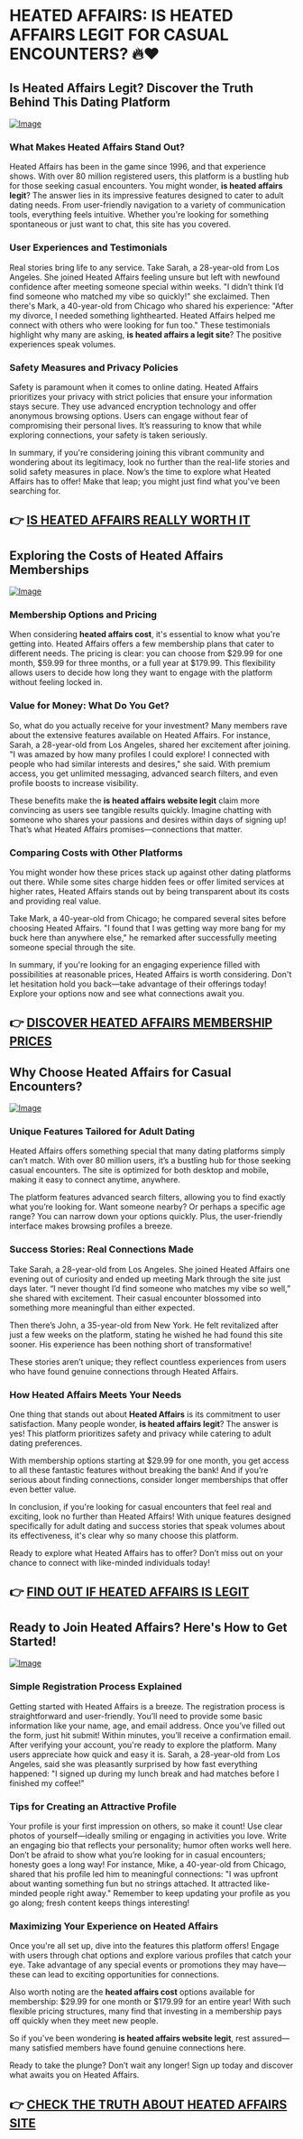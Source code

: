 # HEATED AFFAIRS: IS HEATED AFFAIRS LEGIT FOR CASUAL ENCOUNTERS? 🔥❤️

## Is Heated Affairs Legit? Discover the Truth Behind This Dating Platform
[![Image](None)](https://gchaffi.com/VSciYBew)

### What Makes Heated Affairs Stand Out?
Heated Affairs has been in the game since 1996, and that experience shows. With over 80 million registered users, this platform is a bustling hub for those seeking casual encounters. You might wonder, **is heated affairs legit**? The answer lies in its impressive features designed to cater to adult dating needs. From user-friendly navigation to a variety of communication tools, everything feels intuitive. Whether you're looking for something spontaneous or just want to chat, this site has you covered.

### User Experiences and Testimonials
Real stories bring life to any service. Take Sarah, a 28-year-old from Los Angeles. She joined Heated Affairs feeling unsure but left with newfound confidence after meeting someone special within weeks. "I didn’t think I’d find someone who matched my vibe so quickly!" she exclaimed. Then there's Mark, a 40-year-old from Chicago who shared his experience: "After my divorce, I needed something lighthearted. Heated Affairs helped me connect with others who were looking for fun too." These testimonials highlight why many are asking, **is heated affairs a legit site**? The positive experiences speak volumes.

### Safety Measures and Privacy Policies
Safety is paramount when it comes to online dating. Heated Affairs prioritizes your privacy with strict policies that ensure your information stays secure. They use advanced encryption technology and offer anonymous browsing options. Users can engage without fear of compromising their personal lives. It’s reassuring to know that while exploring connections, your safety is taken seriously.

In summary, if you're considering joining this vibrant community and wondering about its legitimacy, look no further than the real-life stories and solid safety measures in place. Now’s the time to explore what Heated Affairs has to offer! 
Make that leap; you might just find what you've been searching for.



## 👉 [IS HEATED AFFAIRS REALLY WORTH IT](https://gchaffi.com/VSciYBew)

## Exploring the Costs of Heated Affairs Memberships
[![Image](None)](https://gchaffi.com/VSciYBew)

### Membership Options and Pricing  
When considering **heated affairs cost**, it's essential to know what you're getting into. Heated Affairs offers a few membership plans that cater to different needs. The pricing is clear: you can choose from $29.99 for one month, $59.99 for three months, or a full year at $179.99. This flexibility allows users to decide how long they want to engage with the platform without feeling locked in.

### Value for Money: What Do You Get?  
So, what do you actually receive for your investment? Many members rave about the extensive features available on Heated Affairs. For instance, Sarah, a 28-year-old from Los Angeles, shared her excitement after joining. "I was amazed by how many profiles I could explore! I connected with people who had similar interests and desires," she said. With premium access, you get unlimited messaging, advanced search filters, and even profile boosts to increase visibility.

These benefits make the **is heated affairs website legit** claim more convincing as users see tangible results quickly. Imagine chatting with someone who shares your passions and desires within days of signing up! That’s what Heated Affairs promises—connections that matter.

### Comparing Costs with Other Platforms  
You might wonder how these prices stack up against other dating platforms out there. While some sites charge hidden fees or offer limited services at higher rates, Heated Affairs stands out by being transparent about its costs and providing real value.

Take Mark, a 40-year-old from Chicago; he compared several sites before choosing Heated Affairs. "I found that I was getting way more bang for my buck here than anywhere else," he remarked after successfully meeting someone special through the site.

In summary, if you're looking for an engaging experience filled with possibilities at reasonable prices, Heated Affairs is worth considering. Don't let hesitation hold you back—take advantage of their offerings today! Explore your options now and see what connections await you.



## 👉 [DISCOVER HEATED AFFAIRS MEMBERSHIP PRICES](https://gchaffi.com/VSciYBew)

## Why Choose Heated Affairs for Casual Encounters?

[![Image](None)](https://gchaffi.com/VSciYBew)

### Unique Features Tailored for Adult Dating
Heated Affairs offers something special that many dating platforms simply can’t match. With over 80 million users, it’s a bustling hub for those seeking casual encounters. The site is optimized for both desktop and mobile, making it easy to connect anytime, anywhere. 

The platform features advanced search filters, allowing you to find exactly what you’re looking for. Want someone nearby? Or perhaps a specific age range? You can narrow down your options quickly. Plus, the user-friendly interface makes browsing profiles a breeze.

### Success Stories: Real Connections Made
Take Sarah, a 28-year-old from Los Angeles. She joined Heated Affairs one evening out of curiosity and ended up meeting Mark through the site just days later. “I never thought I’d find someone who matches my vibe so well,” she shared with excitement. Their casual encounter blossomed into something more meaningful than either expected.

Then there’s John, a 35-year-old from New York. He felt revitalized after just a few weeks on the platform, stating he wished he had found this site sooner. His experience has been nothing short of transformative!

These stories aren’t unique; they reflect countless experiences from users who have found genuine connections through Heated Affairs.

### How Heated Affairs Meets Your Needs
One thing that stands out about **Heated Affairs** is its commitment to user satisfaction. Many people wonder, **is heated affairs legit**? The answer is yes! This platform prioritizes safety and privacy while catering to adult dating preferences.

With membership options starting at $29.99 for one month, you get access to all these fantastic features without breaking the bank! And if you’re serious about finding connections, consider longer memberships that offer even better value.

In conclusion, if you're looking for casual encounters that feel real and exciting, look no further than Heated Affairs! With unique features designed specifically for adult dating and success stories that speak volumes about its effectiveness, it's clear why so many choose this platform.

Ready to explore what Heated Affairs has to offer? Don’t miss out on your chance to connect with like-minded individuals today!



## 👉 [FIND OUT IF HEATED AFFAIRS IS LEGIT](https://gchaffi.com/VSciYBew)

## Ready to Join Heated Affairs? Here's How to Get Started!

[![Image](None)](https://gchaffi.com/VSciYBew)

### Simple Registration Process Explained  
Getting started with Heated Affairs is a breeze. The registration process is straightforward and user-friendly. You’ll need to provide some basic information like your name, age, and email address. Once you’ve filled out the form, just hit submit! Within minutes, you’ll receive a confirmation email. After verifying your account, you're ready to explore the platform. Many users appreciate how quick and easy it is. Sarah, a 28-year-old from Los Angeles, said she was pleasantly surprised by how fast everything happened: "I signed up during my lunch break and had matches before I finished my coffee!"

### Tips for Creating an Attractive Profile  
Your profile is your first impression on others, so make it count! Use clear photos of yourself—ideally smiling or engaging in activities you love. Write an engaging bio that reflects your personality; humor often works well here. Don’t be afraid to show what you’re looking for in casual encounters; honesty goes a long way! For instance, Mike, a 40-year-old from Chicago, shared that his profile led him to meaningful connections: "I was upfront about wanting something fun but no strings attached. It attracted like-minded people right away." Remember to keep updating your profile as you go along; fresh content keeps things interesting!

### Maximizing Your Experience on Heated Affairs  
Once you're all set up, dive into the features this platform offers! Engage with users through chat options and explore various profiles that catch your eye. Take advantage of any special events or promotions they may have—these can lead to exciting opportunities for connections.

Also worth noting are the **heated affairs cost** options available for membership: $29.99 for one month or $179.99 for an entire year! With such flexible pricing structures, many find that investing in a membership pays off quickly when they meet new people.

So if you've been wondering **is heated affairs website legit**, rest assured—many satisfied members have found genuine connections here.

Ready to take the plunge? Don’t wait any longer! Sign up today and discover what awaits you on Heated Affairs.



## 👉 [CHECK THE TRUTH ABOUT HEATED AFFAIRS SITE](https://gchaffi.com/VSciYBew)